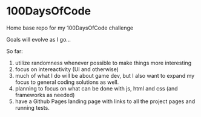 # 100DaysOfCode

Home base repo for my 100DaysOfCode challenge


Goals will evolve as I go...

So far: 

1) utilize randomness whenever possible to make things more interesting
2) focus on intereactivity (UI and otherwise)
3) much of what I do will be about game dev, but I also want to expand my focus to general coding solutions as well.
4) planning to focus on what can be done with js, html and css (and frameworks as needed)
5) have a Github Pages landing page with links to all the project pages and running tests.
